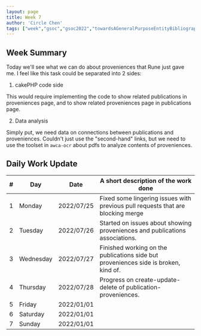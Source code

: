 ```yaml
---
layout: page
title: Week 7
author: 'Circle Chen'
tags: ["week","gsoc","gsoc2022","towardsAGeneralPurposeEntityBibliographyLinkingSystem","week#7","eval#2"]
---
```


## Week Summary

Today we'll see what we can do about proveniences that Rune just gave me. I feel like this task could be separated into 2 sides:

1. cakePHP code side

This would require implementing the code to show related publications in proveniences page, and to show related proveniences page in publications page.

2. Data analysis

Simply put, we need data on connections between publications and proveniences. Couldn't just use the "second-hand" links, but we need to use the toolset in ``awca-ocr`` about pdfs to analyze contents of proveniences.

## Daily Work Update

|\#|Day|Date|A short description of the work done|  
|---	|---	|---	|---	|  
|1   	| Monday 	|   2022/07/25	| Fixed some lingering issues with previous pull requests that are blocking merge |  
|2   	| Tuesday  	|   2022/07/26	| Started on issues about showing proveniences and publications associations.	|  
|3   	| Wednesday |  2022/07/27 	| Finished working on the publications side but proveniences side is broken, kind of. |  
|4   	| Thursday  |   2022/07/28	| Progress on create-update-delete of publication-proveniences. |  
|5   	| Friday  	|   2022/01/01	|  |  
|6   	| Saturday  |  2022/01/01	|  |  
|7   	| Sunday  	|   2022/01/01	|  |  
